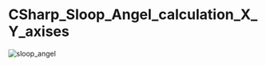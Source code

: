 # CSharp_Sloop_Angel_calculation_X_Y_axises
![sloop_angel](https://user-images.githubusercontent.com/16711483/58171669-5a3f4c80-7c4b-11e9-8ed9-9c01e48aefe5.png)
